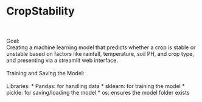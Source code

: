 # CropStability
<br/>
<br/>
Goal:
<br/>
Creating a machine learning model that predicts whether a crop is stable or unstable based on factors like rainfall, temperature, soil PH, and crop type, and presenting via a streamlit web interface.
<br/>
<br/>
Training and Saving the Model:
<br/>
<br/>
Libraries:
  * Pandas: for handling data
  * sklearn: for training the model
  * pickle: for saving/loading the model
  * os: ensures the model folder exists

